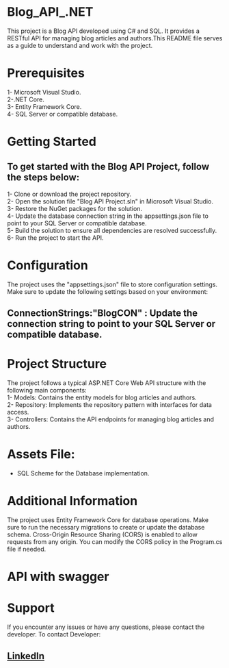 # Blog_API_.NET
This project is a Blog API developed using C# and SQL. It provides a RESTful API for managing blog articles and authors.This README file serves as a guide to understand and work with the project.

# Prerequisites
1- Microsoft Visual Studio. <br>
2-.NET Core. <br>
3- Entity Framework Core. <br>
4- SQL Server or compatible database.<br>

# Getting Started
## To get started with the Blog API Project, follow the steps below:
1- Clone or download the project repository.<br>
2- Open the solution file "Blog API Project.sln" in Microsoft Visual Studio.<br>
3- Restore the NuGet packages for the solution.<br>
4- Update the database connection string in the appsettings.json file to point to your SQL Server or compatible database.<br>
5- Build the solution to ensure all dependencies are resolved successfully.<br>
6- Run the project to start the API.<br>

# Configuration
The project uses the "appsettings.json" file to store configuration settings. Make sure to update the following settings based on your environment:
## ConnectionStrings:"BlogCON" : Update the connection string to point to your SQL Server or compatible database.

# Project Structure
The project follows a typical ASP.NET Core Web API structure with the following main components:<br>
1- Models: Contains the entity models for blog articles and authors.<br>
2- Repository: Implements the repository pattern with interfaces for data access.<br>
3- Controllers: Contains the API endpoints for managing blog articles and authors.<br>

# Assets File:
- SQL Scheme for the Database implementation. <br>

# Additional Information
The project uses Entity Framework Core for database operations. Make sure to run the necessary migrations to create or update the database schema.
Cross-Origin Resource Sharing (CORS) is enabled to allow requests from any origin. You can modify the CORS policy in the Program.cs file if needed.


# API with swagger




# Support
If you encounter any issues or have any questions, please contact the developer.
To contact Developer:
## [LinkedIn](https://www.linkedin.com/in/doaa-sayed-ibrahim-08a77a209) 

